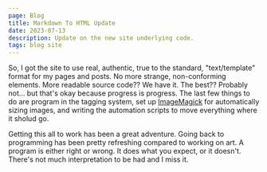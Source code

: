 ```yaml
---
page: Blog
title: Markdown To HTML Update
date: 2023-07-13
description: Update on the new site underlying code.
tags: blog site
---
```


So, I got the site to use real, authentic, true to the standard, "text/template" format for my pages and posts. No more strange, non-conforming elements. More readable source code?? We have it. The best?? Probably not... but that's okay because progress is progress. The last few things to do are program in the tagging system, set up [ImageMagick](https://imagemagick.org/) for automatically sizing images, and writing the automation scripts to move everything where it sholud go.

Getting this all to work has been a great adventure. Going back to programming has been pretty refreshing compared to working on art. A program is either right or wrong. It does what you expect, or it doesn't. There's not much interpretation to be had and I miss it.
